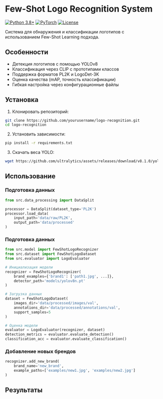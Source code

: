 # Few-Shot Logo Recognition System

[![Python 3.8+](https://img.shields.io/badge/python-3.8+-blue.svg)](https://www.python.org/downloads/)
[![PyTorch](https://img.shields.io/badge/PyTorch-1.12+-red.svg)](https://pytorch.org/)
[![License](https://img.shields.io/badge/license-MIT-green.svg)](LICENSE)

Система для обнаружения и классификации логотипов с использованием Few-Shot Learning подхода.

## Особенности
- Детекция логотипов с помощью YOLOv8
- Классификация через CLIP с прототипами классов
- Поддержка форматов PL2K и LogoDet-3K
- Оценка качества (mAP, точность классификации)
- Гибкая настройка через конфигурационные файлы

## Установка
1. Клонировать репозиторий:
```bash
git clone https://github.com/yourusername/logo-recognition.git
cd logo-recognition
```

2. Установить зависимости:
```bash
pip install -r requirements.txt
```

3. Скачать веса YOLO:
```bash
wget https://github.com/ultralytics/assets/releases/download/v8.1.0/yolov8n.pt -P models/
```

## Использование

### Подготовка данных

```python
from src.data_processing import DataSplit

processor = DataSplit(dataset_type='PL2K')
processor.load_data(
    input_path='data/raw/PL2K',
    output_path='data/processed'
)
```

### Подготовка данных

```python
from src.model import FewShotLogoRecognizer
from src.dataset import FewShotLogoDataset
from src.evaluator import LogoEvaluator

# Инициализация модели
recognizer = FewShotLogoRecognizer(
    brand_examples={'brand1': ['path1.jpg', ...]},
    detector_path='models/yolov8n.pt'
)

# Загрузка данных
dataset = FewShotLogoDataset(
    images_dir='data/processed/images/val',
    annotations_dir='data/processed/annotations/val',
    support_samples=5
)

# Оценка модели
evaluator = LogoEvaluator(recognizer, dataset)
detection_metrics = evaluator.evaluate_detection()
classification_acc = evaluator.evaluate_classification()
```

### Добавление новых брендов

```python
recognizer.add_new_brand(
    brand_name='new_brand',
    example_paths=['examples/new1.jpg', 'examples/new2.jpg']
)
```

## Результаты